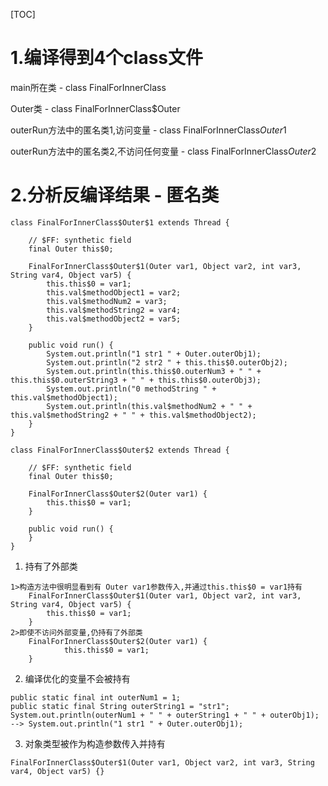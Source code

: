 [TOC]

# 1.编译得到4个class文件
main所在类 - class FinalForInnerClass

Outer类 - class FinalForInnerClass$Outer

outerRun方法中的匿名类1,访问变量 - class FinalForInnerClass$Outer$1

outerRun方法中的匿名类2,不访问任何变量 - class FinalForInnerClass$Outer$2

# 2.分析反编译结果 - 匿名类
```
class FinalForInnerClass$Outer$1 extends Thread {

	// $FF: synthetic field
    final Outer this$0;

    FinalForInnerClass$Outer$1(Outer var1, Object var2, int var3, String var4, Object var5) {
        this.this$0 = var1;
        this.val$methodObject1 = var2;
        this.val$methodNum2 = var3;
        this.val$methodString2 = var4;
        this.val$methodObject2 = var5;
    }

    public void run() {
        System.out.println("1 str1 " + Outer.outerObj1);
        System.out.println("2 str2 " + this.this$0.outerObj2);
        System.out.println(this.this$0.outerNum3 + " " + this.this$0.outerString3 + " " + this.this$0.outerObj3);
        System.out.println("0 methodString " + this.val$methodObject1);
        System.out.println(this.val$methodNum2 + " " + this.val$methodString2 + " " + this.val$methodObject2);
    }
}
```
```
class FinalForInnerClass$Outer$2 extends Thread {

    // $FF: synthetic field
    final Outer this$0;

    FinalForInnerClass$Outer$2(Outer var1) {
        this.this$0 = var1;
    }

    public void run() {
    }
}
```

1. 持有了外部类
```
1>构造方法中很明显看到有 Outer var1参数传入,并通过this.this$0 = var1持有
    FinalForInnerClass$Outer$1(Outer var1, Object var2, int var3, String var4, Object var5) {
        this.this$0 = var1;    
    }
2>即使不访问外部变量,仍持有了外部类
    FinalForInnerClass$Outer$2(Outer var1) {
            this.this$0 = var1;
    }
```

2. 编译优化的变量不会被持有
```
public static final int outerNum1 = 1;
public static final String outerString1 = "str1";
System.out.println(outerNum1 + " " + outerString1 + " " + outerObj1);
--> System.out.println("1 str1 " + Outer.outerObj1);
```

   
   
3. 对象类型被作为构造参数传入并持有
```
FinalForInnerClass$Outer$1(Outer var1, Object var2, int var3, String var4, Object var5) {}
```

   